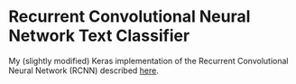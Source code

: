 # Recurrent Convolutional Neural Network Text Classifier
My (slightly modified) Keras implementation of the Recurrent Convolutional Neural Network (RCNN) described [here](http://www.aaai.org/ocs/index.php/AAAI/AAAI15/paper/view/9745).

